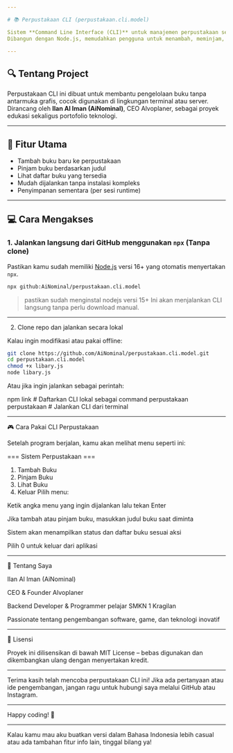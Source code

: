 ```yaml
---

# 📚 Perpustakaan CLI (perpustakaan.cli.model)

Sistem **Command Line Interface (CLI)** untuk manajemen perpustakaan sederhana yang interaktif dan ringan.  
Dibangun dengan Node.js, memudahkan pengguna untuk menambah, meminjam, dan melihat daftar buku langsung dari terminal.

---
```


## 🔍 Tentang Project

Perpustakaan CLI ini dibuat untuk membantu pengelolaan buku tanpa antarmuka grafis, cocok digunakan di lingkungan terminal atau server.  
Dirancang oleh **Ilan Al Iman (AiNominal)**, CEO Alvoplaner, sebagai proyek edukasi sekaligus portofolio teknologi.

---

## 🚀 Fitur Utama

- Tambah buku baru ke perpustakaan  
- Pinjam buku berdasarkan judul  
- Lihat daftar buku yang tersedia  
- Mudah dijalankan tanpa instalasi kompleks  
- Penyimpanan sementara (per sesi runtime)

---

## 💻 Cara Mengakses

### 1. Jalankan langsung dari GitHub menggunakan `npx` (Tanpa clone)

Pastikan kamu sudah memiliki [Node.js](https://nodejs.org/) versi 16+ yang otomatis menyertakan `npx`.

```bash
npx github:AiNominal/perpustakaan.cli.model
```
> pastikan sudah menginstal nodejs versi 15+
Ini akan menjalankan CLI langsung tanpa perlu download manual.


---

2. Clone repo dan jalankan secara lokal

Kalau ingin modifikasi atau pakai offline:

```bash
git clone https://github.com/AiNominal/perpustakaan.cli.model.git
cd perpustakaan.cli.model
chmod +x libary.js       
node libary.js
```         

Atau jika ingin jalankan sebagai perintah:

npm link                # Daftarkan CLI lokal sebagai command perpustakaan
perpustakaan            # Jalankan CLI dari terminal


---

🎮 Cara Pakai CLI Perpustakaan

Setelah program berjalan, kamu akan melihat menu seperti ini:

=== Sistem Perpustakaan ===
1. Tambah Buku
2. Pinjam Buku
3. Lihat Buku
0. Keluar
Pilih menu:

Ketik angka menu yang ingin dijalankan lalu tekan Enter

Jika tambah atau pinjam buku, masukkan judul buku saat diminta

Sistem akan menampilkan status dan daftar buku sesuai aksi

Pilih 0 untuk keluar dari aplikasi



---

👤 Tentang Saya

Ilan Al Iman (AiNominal)

CEO & Founder Alvoplaner

Backend Developer & Programmer pelajar SMKN 1 Kragilan

Passionate tentang pengembangan software, game, dan teknologi inovatif



---

📄 Lisensi

Proyek ini dilisensikan di bawah MIT License – bebas digunakan dan dikembangkan ulang dengan menyertakan kredit.


---

Terima kasih telah mencoba perpustakaan CLI ini! Jika ada pertanyaan atau ide pengembangan, jangan ragu untuk hubungi saya melalui GitHub atau Instagram.


---

Happy coding! 🚀

---

Kalau kamu mau aku buatkan versi dalam Bahasa Indonesia lebih casual atau ada tambahan fitur info lain, tinggal bilang ya!



